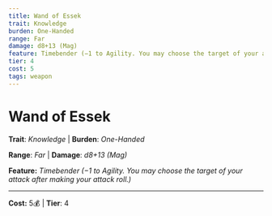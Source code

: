 ```yaml
---
title: Wand of Essek
trait: Knowledge
burden: One-Handed
range: Far
damage: d8+13 (Mag)
feature: Timebender (−1 to Agility. You may choose the target of your attack after making your attack roll.)
tier: 4
cost: 5
tags: weapon
---
```

# Wand of Essek

**Trait**: _Knowledge_ | **Burden**: _One-Handed_

**Range**: _Far_ | **Damage**: _d8+13 (Mag)_

**Feature:** _Timebender (−1 to Agility. You may choose the target of your attack after making your attack roll.)_

___
**Cost:** 5💰 | **Tier**: 4
